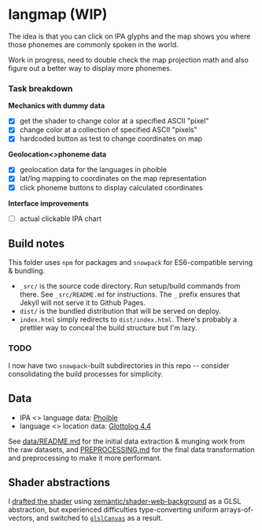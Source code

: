 # langmap (WIP)
The idea is that you can click on IPA glyphs and the map shows you where those phonemes are commonly spoken in the world.

Work in progress, need to double check the map projection math and also figure 
out a better way to display more phonemes.

### Task breakdown
**Mechanics with dummy data**
- [x] get the shader to change color at a specified ASCII "pixel"
- [x] change color at a collection of specified ASCII "pixels"
- [x] hardcoded button as test to change coordinates on map

**Geolocation<>phoneme data**
- [x] geolocation data for the languages in phoible
- [x] lat/lng mapping to coordinates on the map representation
- [x] click phoneme buttons to display calculated coordinates

**Interface improvements**
- [ ] actual clickable IPA chart

## Build notes
This folder uses `npm` for packages and `snowpack` for ES6-compatible serving &
bundling.
- `_src/` is the source code directory. Run setup/build commands from there. See `_src/README.md` for instructions. The `_` prefix ensures that Jekyll will not serve it to Github Pages.
- `dist/` is the bundled distribution that will be served on deploy.
- `index.html` simply redirects to `dist/index.html`. There's probably a prettier way to conceal the build structure but I'm lazy.

### TODO
I now have two `snowpack`-built subdirectories in this repo -- consider 
consolidating the build processes for simplicity.

## Data
- IPA <> language data: [Phoible](https://phoible.github.io/)
- language <> location data: [Glottolog 4.4](https://github.com/glottolog/glottolog/releases/tag/v4.4)

See [data/README.md](data/README.md) for the initial data extraction & munging 
work from the raw datasets, and [PREPROCESSING.md](PREPROCESSING.md) for the 
final data transformation and preprocessing to make it more performant.

## Shader abstractions
I [drafted the shader](https://rfong.github.io/creative-coding/skymap) using [xemantic/shader-web-background](https://xemantic.github.io/shader-web-background/) as a GLSL abstraction, but experienced difficulties type-converting uniform arrays-of-vectors, and switched to [`glslCanvas`](https://github.com/patriciogonzalezvivo/glslCanvas/) as a result.
